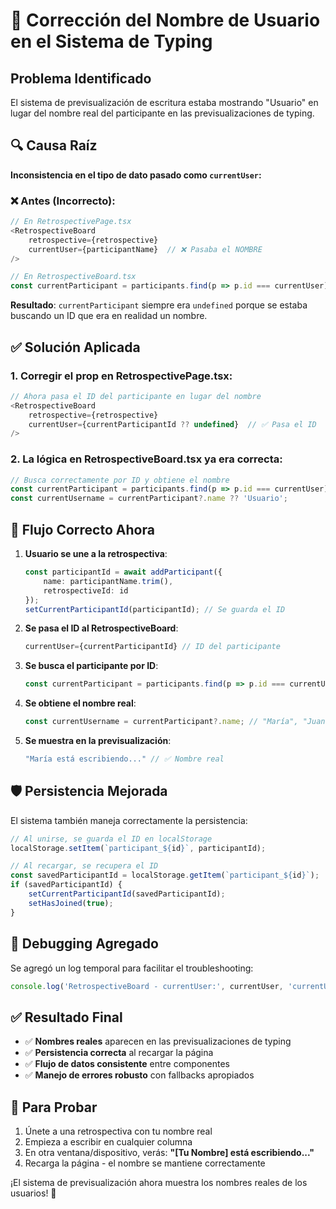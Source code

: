 # 🎯 Corrección del Nombre de Usuario en el Sistema de Typing

## Problema Identificado

El sistema de previsualización de escritura estaba mostrando "Usuario" en lugar del nombre real del participante en las previsualizaciones de typing.

## 🔍 Causa Raíz

**Inconsistencia en el tipo de dato pasado como `currentUser`:**

### ❌ **Antes (Incorrecto)**:
```typescript
// En RetrospectivePage.tsx
<RetrospectiveBoard
    retrospective={retrospective}
    currentUser={participantName}  // ❌ Pasaba el NOMBRE
/>

// En RetrospectiveBoard.tsx  
const currentParticipant = participants.find(p => p.id === currentUser); // ❌ Buscaba por ID
```

**Resultado**: `currentParticipant` siempre era `undefined` porque se estaba buscando un ID que era en realidad un nombre.

## ✅ **Solución Aplicada**

### **1. Corregir el prop en RetrospectivePage.tsx**:
```typescript
// Ahora pasa el ID del participante en lugar del nombre
<RetrospectiveBoard
    retrospective={retrospective}
    currentUser={currentParticipantId ?? undefined}  // ✅ Pasa el ID
/>
```

### **2. La lógica en RetrospectiveBoard.tsx ya era correcta**:
```typescript
// Busca correctamente por ID y obtiene el nombre
const currentParticipant = participants.find(p => p.id === currentUser);
const currentUsername = currentParticipant?.name ?? 'Usuario';
```

## 🔄 **Flujo Correcto Ahora**

1. **Usuario se une a la retrospectiva**:
   ```typescript
   const participantId = await addParticipant({
       name: participantName.trim(),
       retrospectiveId: id
   });
   setCurrentParticipantId(participantId); // Se guarda el ID
   ```

2. **Se pasa el ID al RetrospectiveBoard**:
   ```typescript
   currentUser={currentParticipantId} // ID del participante
   ```

3. **Se busca el participante por ID**:
   ```typescript
   const currentParticipant = participants.find(p => p.id === currentUser);
   ```

4. **Se obtiene el nombre real**:
   ```typescript
   const currentUsername = currentParticipant?.name; // "María", "Juan", etc.
   ```

5. **Se muestra en la previsualización**:
   ```typescript
   "María está escribiendo..." // ✅ Nombre real
   ```

## 🛡️ **Persistencia Mejorada**

El sistema también maneja correctamente la persistencia:

```typescript
// Al unirse, se guarda el ID en localStorage
localStorage.setItem(`participant_${id}`, participantId);

// Al recargar, se recupera el ID
const savedParticipantId = localStorage.getItem(`participant_${id}`);
if (savedParticipantId) {
    setCurrentParticipantId(savedParticipantId);
    setHasJoined(true);
}
```

## 🧪 **Debugging Agregado**

Se agregó un log temporal para facilitar el troubleshooting:

```typescript
console.log('RetrospectiveBoard - currentUser:', currentUser, 'currentUsername:', currentUsername, 'participants:', participants.length);
```

## ✅ **Resultado Final**

- ✅ **Nombres reales** aparecen en las previsualizaciones de typing
- ✅ **Persistencia correcta** al recargar la página  
- ✅ **Flujo de datos consistente** entre componentes
- ✅ **Manejo de errores robusto** con fallbacks apropiados

## 🚀 **Para Probar**

1. Únete a una retrospectiva con tu nombre real
2. Empieza a escribir en cualquier columna
3. En otra ventana/dispositivo, verás: **"[Tu Nombre] está escribiendo..."**
4. Recarga la página - el nombre se mantiene correctamente

¡El sistema de previsualización ahora muestra los nombres reales de los usuarios! 🎉
